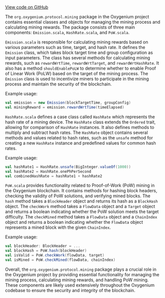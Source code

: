 [View code on GitHub](https://github.com/oxygenium/oxygenium/.autodoc/docs/json/protocol/src/main/scala/org/oxygenium/protocol/mining)

The `org.oxygenium.protocol.mining` package in the Oxygenium project contains essential classes and objects for managing the mining process and calculating mining rewards. The package consists of three main components: `Emission.scala`, `HashRate.scala`, and `PoW.scala`.

`Emission.scala` is responsible for calculating mining rewards based on various parameters such as time, target, and hash rate. It defines the `Emission` class, which takes block target time and group configuration as input parameters. The class has several methods for calculating mining rewards, such as `rewardWrtTime`, `rewardWrtTarget`, and `rewardWrtHashRate`. It also has a method `shouldEnablePoLW` to determine whether to enable Proof of Linear Work (PoLW) based on the target of the mining process. The `Emission` class is used to incentivize miners to participate in the mining process and maintain the security of the blockchain.

Example usage:

```scala
val emission = new Emission(blockTargetTime, groupConfig)
val miningReward = emission.rewardWrtTime(timeElapsed)
```

`HashRate.scala` defines a case class called `HashRate` which represents the hash rate of a mining device. The `HashRate` class extends the `Ordered` trait, allowing for comparison of `HashRate` instances. It also defines methods to multiply and subtract hash rates. The `HashRate` object contains several methods and values related to hash rates, such as the `unsafe` method for creating a new `HashRate` instance and predefined values for common hash rates.

Example usage:

```scala
val hashRate1 = HashRate.unsafe(BigInteger.valueOf(1000))
val hashRate2 = HashRate.onePhPerSecond
val combinedHashRate = hashRate1 + hashRate2
```

`PoW.scala` provides functionality related to Proof-of-Work (PoW) mining in the Oxygenium blockchain. It contains methods for hashing block headers, checking the validity of PoW solutions, and verifying mined blocks. The `hash` method takes a `BlockHeader` object and returns its hash as a `BlockHash` object. The `checkWork` method takes a `FlowData` object and a `Target` object and returns a boolean indicating whether the PoW solution meets the target difficulty. The `checkMined` method takes a `FlowData` object and a `ChainIndex` object and returns a boolean indicating whether the `FlowData` object represents a mined block with the given `ChainIndex`.

Example usage:

```scala
val blockHeader: BlockHeader = ...
val blockHash = PoW.hash(blockHeader)
val isValid = PoW.checkWork(flowData, target)
val isMined = PoW.checkMined(flowData, chainIndex)
```

Overall, the `org.oxygenium.protocol.mining` package plays a crucial role in the Oxygenium project by providing essential functionality for managing the mining process, calculating mining rewards, and handling PoW mining. These components are likely used extensively throughout the Oxygenium codebase to ensure the security and integrity of the blockchain.
